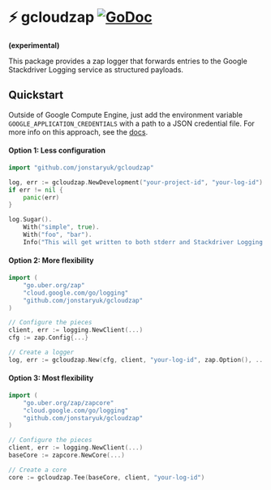 # ⚡ gcloudzap [![GoDoc](https://godoc.org/github.com/jonstaryuk/gcloudzap?status.svg)](https://godoc.org/github.com/danielweidman/gcloudzap)

**(experimental)**

This package provides a zap logger that forwards entries to the Google Stackdriver Logging service as structured payloads.

## Quickstart

Outside of Google Compute Engine, just add the environment variable `GOOGLE_APPLICATION_CREDENTIALS` with a path to a JSON credential file. For more info on this approach, see the [docs](https://developers.google.com/identity/protocols/application-default-credentials#howtheywork).

#### Option 1: Less configuration

```go
import "github.com/jonstaryuk/gcloudzap"

log, err := gcloudzap.NewDevelopment("your-project-id", "your-log-id")
if err != nil {
    panic(err)
}

log.Sugar().
    With("simple", true).
    With("foo", "bar").
    Info("This will get written to both stderr and Stackdriver Logging.")
```

#### Option 2: More flexibility

```go
import (
    "go.uber.org/zap"
    "cloud.google.com/go/logging"
    "github.com/jonstaryuk/gcloudzap"
)

// Configure the pieces
client, err := logging.NewClient(...)
cfg := zap.Config{...}

// Create a logger
log, err := gcloudzap.New(cfg, client, "your-log-id", zap.Option(), ...)
```

#### Option 3: Most flexibility

```go
import (
    "go.uber.org/zap/zapcore"
    "cloud.google.com/go/logging"
    "github.com/jonstaryuk/gcloudzap"
)

// Configure the pieces
client, err := logging.NewClient(...)
baseCore := zapcore.NewCore(...)

// Create a core
core := gcloudzap.Tee(baseCore, client, "your-log-id")
```
